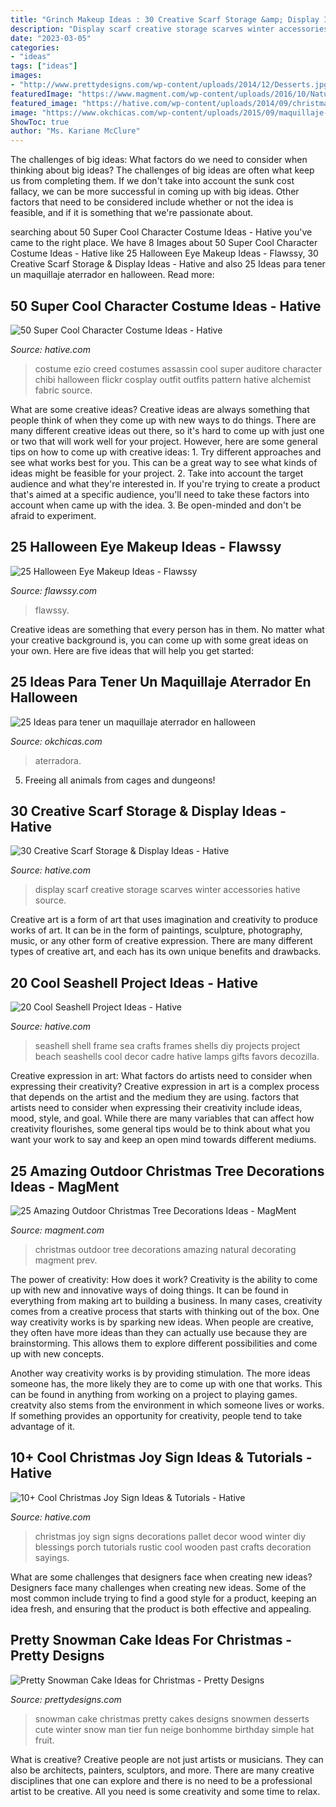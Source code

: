 ```yaml
---
title: "Grinch Makeup Ideas : 30 Creative Scarf Storage &amp; Display Ideas"
description: "Display scarf creative storage scarves winter accessories hative source"
date: "2023-03-05"
categories:
- "ideas"
tags: ["ideas"]
images:
- "http://www.prettydesigns.com/wp-content/uploads/2014/12/Desserts.jpg"
featuredImage: "https://www.magment.com/wp-content/uploads/2016/10/Natural-Outdoor-Christmas-Decorating-Ideas.jpg"
featured_image: "https://hative.com/wp-content/uploads/2014/09/christmas-joy-sign/10-christmas-joy-sign-ideas-and-tutorials.jpg"
image: "https://www.okchicas.com/wp-content/uploads/2015/09/maquillaje-para-halloween-1-525x700.png"
ShowToc: true
author: "Ms. Kariane McClure"
---
```



The challenges of big ideas: What factors do we need to consider when thinking about big ideas?
The challenges of big ideas are often what keep us from completing them. If we don't take into account the sunk cost fallacy, we can be more successful in coming up with big ideas. Other factors that need to be considered include whether or not the idea is feasible, and if it is something that we're passionate about.

	

		
searching about 50 Super Cool Character Costume Ideas - Hative you've came to the right place. We have 8 Images about 50 Super Cool Character Costume Ideas - Hative like 25 Halloween Eye Makeup Ideas - Flawssy, 30 Creative Scarf Storage &amp; Display Ideas - Hative and also 25 Ideas para tener un maquillaje aterrador en halloween. Read more:
		
    
## 50 Super Cool Character Costume Ideas - Hative

<img loading=lazy src="https://hative.com/wp-content/uploads/2014/10/super-cool-costume-ideas/34-ezio-costume.jpg" onerror="this.onerror=null;this.src='https://tse4.mm.bing.net/th?id=OIP.1Ed13lbWFTyNVvBZ5fBPyAHaJ4&amp;pid=15.1';" alt="50 Super Cool Character Costume Ideas - Hative">

_Source: hative.com_

>costume ezio creed costumes assassin cool super auditore character chibi halloween flickr cosplay outfit outfits pattern hative alchemist fabric source. 

	

What are some creative ideas?
Creative ideas are always something that people think of when they come up with new ways to do things. There are many different creative ideas out there, so it's hard to come up with just one or two that will work well for your project. However, here are some general tips on how to come up with creative ideas: 1. Try different approaches and see what works best for you. This can be a great way to see what kinds of ideas might be feasible for your project. 2. Take into account the target audience and what they're interested in. If you're trying to create a product that's aimed at a specific audience, you'll need to take these factors into account when came up with the idea. 3. Be open-minded and don't be afraid to experiment.

    
## 25 Halloween Eye Makeup Ideas - Flawssy

<img loading=lazy src="https://www.flawssy.com/wp-content/uploads/2016/05/Spooky-Halloween-eyes-at-aer.jpg" onerror="this.onerror=null;this.src='https://tse3.mm.bing.net/th?id=OIP.C-7_16HVI7yEIcI-w49IwAHaMP&amp;pid=15.1';" alt="25 Halloween Eye Makeup Ideas - Flawssy">

_Source: flawssy.com_

>flawssy. 

	

Creative ideas are something that every person has in them. No matter what your creative background is, you can come up with some great ideas on your own. Here are five ideas that will help you get started: 

    
## 25 Ideas Para Tener Un Maquillaje Aterrador En Halloween

<img loading=lazy src="https://www.okchicas.com/wp-content/uploads/2015/09/maquillaje-para-halloween-1-525x700.png" onerror="this.onerror=null;this.src='https://tse4.mm.bing.net/th?id=OIP.evvtkwFh3hjz4reRI7dIUQHaJ4&amp;pid=15.1';" alt="25 Ideas para tener un maquillaje aterrador en halloween">

_Source: okchicas.com_

>aterradora. 

	

5. Freeing all animals from cages and dungeons!

    
## 30 Creative Scarf Storage &amp; Display Ideas - Hative

<img loading=lazy src="https://hative.com/wp-content/uploads/2015/03/scarf-storage-ideas/5-creative-scarf-storage-and-display-ideas.jpg" onerror="this.onerror=null;this.src='https://tse3.mm.bing.net/th?id=OIP.C7vsjFHEckY2RiPxWHCaIwHaOn&amp;pid=15.1';" alt="30 Creative Scarf Storage &amp; Display Ideas - Hative">

_Source: hative.com_

>display scarf creative storage scarves winter accessories hative source. 

	

Creative art is a form of art that uses imagination and creativity to produce works of art. It can be in the form of paintings, sculpture, photography, music, or any other form of creative expression. There are many different types of creative art, and each has its own unique benefits and drawbacks.

    
## 20 Cool Seashell Project Ideas - Hative

<img loading=lazy src="https://hative.com/wp-content/uploads/2014/12/seashell-project-ideas/11-sea-shell-photo-frame.jpg" onerror="this.onerror=null;this.src='https://tse4.mm.bing.net/th?id=OIP.zg4oFNNHPHchdF10OVI2mQHaJ4&amp;pid=15.1';" alt="20 Cool Seashell Project Ideas - Hative">

_Source: hative.com_

>seashell shell frame sea crafts frames shells diy projects project beach seashells cool decor cadre hative lamps gifts favors decozilla. 

	

Creative expression in art: What factors do artists need to consider when expressing their creativity?
Creative expression in art is a complex process that depends on the artist and the medium they are using. factors that artists need to consider when expressing their creativity include ideas, mood, style, and goal. While there are many variables that can affect how creativity flourishes, some general tips would be to think about what you want your work to say and keep an open mind towards different mediums.

    
## 25 Amazing Outdoor Christmas Tree Decorations Ideas - MagMent

<img loading=lazy src="https://www.magment.com/wp-content/uploads/2016/10/Natural-Outdoor-Christmas-Decorating-Ideas.jpg" onerror="this.onerror=null;this.src='https://tse3.mm.bing.net/th?id=OIP.D1LuWtHTWvaWq-2DeBwRHQHaJ4&amp;pid=15.1';" alt="25 Amazing Outdoor Christmas Tree Decorations Ideas - MagMent">

_Source: magment.com_

>christmas outdoor tree decorations amazing natural decorating magment prev. 

	

The power of creativity: How does it work?
Creativity is the ability to come up with new and innovative ways of doing things. It can be found in everything from making art to building a business. In many cases, creativity comes from a creative process that starts with thinking out of the box.
One way creativity works is by sparking new ideas. When people are creative, they often have more ideas than they can actually use because they are brainstorming. This allows them to explore different possibilities and come up with new concepts.

Another way creativity works is by providing stimulation. The more ideas someone has, the more likely they are to come up with one that works. This can be found in anything from working on a project to playing games. creatvity also stems from the environment in which someone lives or works. If something provides an opportunity for creativity, people tend to take advantage of it.

    
## 10+ Cool Christmas Joy Sign Ideas &amp; Tutorials - Hative

<img loading=lazy src="https://hative.com/wp-content/uploads/2014/09/christmas-joy-sign/10-christmas-joy-sign-ideas-and-tutorials.jpg" onerror="this.onerror=null;this.src='https://tse4.mm.bing.net/th?id=OIP.l2F_ERFExURqzRMtj-SSXQHaJ4&amp;pid=15.1';" alt="10+ Cool Christmas Joy Sign Ideas &amp; Tutorials - Hative">

_Source: hative.com_

>christmas joy sign signs decorations pallet decor wood winter diy blessings porch tutorials rustic cool wooden past crafts decoration sayings. 

	

What are some challenges that designers face when creating new ideas?
Designers face many challenges when creating new ideas. Some of the most common include trying to find a good style for a product, keeping an idea fresh, and ensuring that the product is both effective and appealing.

    
## Pretty Snowman Cake Ideas For Christmas - Pretty Designs

<img loading=lazy src="http://www.prettydesigns.com/wp-content/uploads/2014/12/Desserts.jpg" onerror="this.onerror=null;this.src='https://tse3.mm.bing.net/th?id=OIP.rMdNlepkS8zfmm23vQJ5igHaJ3&amp;pid=15.1';" alt="Pretty Snowman Cake Ideas for Christmas - Pretty Designs">

_Source: prettydesigns.com_

>snowman cake christmas pretty cakes designs snowmen desserts cute winter snow man tier fun neige bonhomme birthday simple hat fruit. 

	

What is creative?
Creative people are not just artists or musicians. They can also be architects, painters, sculptors, and more. There are many creative disciplines that one can explore and there is no need to be a professional artist to be creative. All you need is some creativity and some time to relax.


